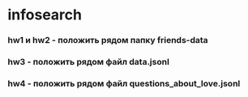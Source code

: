 # infosearch
### hw1 и hw2 - положить рядом папку friends-data
### hw3 - положить рядом файл data.jsonl
### hw4 - положить рядом файл questions_about_love.jsonl

